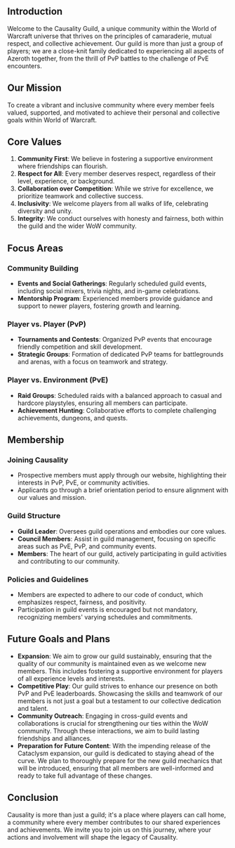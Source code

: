 ## Introduction

Welcome to the Causality Guild, a unique community within the World of Warcraft universe that thrives on the principles of camaraderie, mutual respect, and collective achievement. Our guild is more than just a group of players; we are a close-knit family dedicated to experiencing all aspects of Azeroth together, from the thrill of PvP battles to the challenge of PvE encounters.

## Our Mission

To create a vibrant and inclusive community where every member feels valued, supported, and motivated to achieve their personal and collective goals within World of Warcraft.

## Core Values

1. **Community First**: We believe in fostering a supportive environment where friendships can flourish.
2. **Respect for All**: Every member deserves respect, regardless of their level, experience, or background.
3. **Collaboration over Competition**: While we strive for excellence, we prioritize teamwork and collective success.
4. **Inclusivity**: We welcome players from all walks of life, celebrating diversity and unity.
5. **Integrity**: We conduct ourselves with honesty and fairness, both within the guild and the wider WoW community.

## Focus Areas

### Community Building

- **Events and Social Gatherings**: Regularly scheduled guild events, including social mixers, trivia nights, and in-game celebrations.
- **Mentorship Program**: Experienced members provide guidance and support to newer players, fostering growth and learning.

### Player vs. Player (PvP)

- **Tournaments and Contests**: Organized PvP events that encourage friendly competition and skill development.
- **Strategic Groups**: Formation of dedicated PvP teams for battlegrounds and arenas, with a focus on teamwork and strategy.

### Player vs. Environment (PvE)

- **Raid Groups**: Scheduled raids with a balanced approach to casual and hardcore playstyles, ensuring all members can participate.
- **Achievement Hunting**: Collaborative efforts to complete challenging achievements, dungeons, and quests.

## Membership

### Joining Causality

- Prospective members must apply through our website, highlighting their interests in PvP, PvE, or community activities.
- Applicants go through a brief orientation period to ensure alignment with our values and mission.

### Guild Structure

- **Guild Leader**: Oversees guild operations and embodies our core values.
- **Council Members**: Assist in guild management, focusing on specific areas such as PvE, PvP, and community events.
- **Members**: The heart of our guild, actively participating in guild activities and contributing to our community.

### Policies and Guidelines

- Members are expected to adhere to our code of conduct, which emphasizes respect, fairness, and positivity.
- Participation in guild events is encouraged but not mandatory, recognizing members' varying schedules and commitments.

## Future Goals and Plans

- **Expansion**: We aim to grow our guild sustainably, ensuring that the quality of our community is maintained even as we welcome new members. This includes fostering a supportive environment for players of all experience levels and interests.
- **Competitive Play**: Our guild strives to enhance our presence on both PvP and PvE leaderboards. Showcasing the skills and teamwork of our members is not just a goal but a testament to our collective dedication and talent.
- **Community Outreach**: Engaging in cross-guild events and collaborations is crucial for strengthening our ties within the WoW community. Through these interactions, we aim to build lasting friendships and alliances.
- **Preparation for Future Content**: With the impending release of the Cataclysm expansion, our guild is dedicated to staying ahead of the curve. We plan to thoroughly prepare for the new guild mechanics that will be introduced, ensuring that all members are well-informed and ready to take full advantage of these changes.

## Conclusion

Causality is more than just a guild; it's a place where players can call home, a community where every member contributes to our shared experiences and achievements. We invite you to join us on this journey, where your actions and involvement will shape the legacy of Causality.
